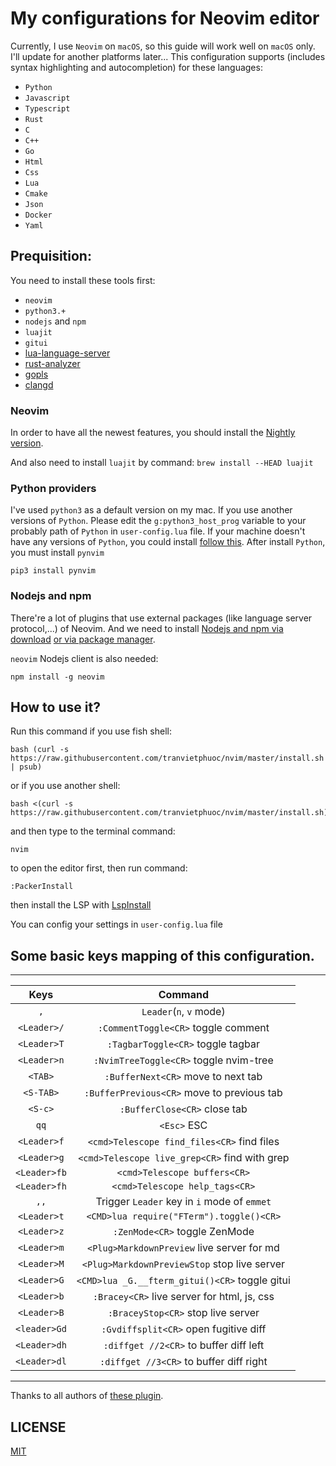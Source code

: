 # My configurations for Neovim editor

Currently, I use `Neovim` on `macOS`, so this guide will work well on `macOS` only. I'll update for another platforms later...
This configuration supports (includes syntax highlighting and autocompletion) for these languages:

- `Python`
- `Javascript`
- `Typescript`
- `Rust`
- `C`
- `C++`
- `Go`
- `Html`
- `Css`
- `Lua`
- `Cmake`
- `Json`
- `Docker`
- `Yaml`

## Prequisition:

You need to install these tools first:

- `neovim`
- `python3.+`
- `nodejs` and `npm`
- `luajit`
- `gitui`
- [lua-language-server](<https://github.com/sumneko/lua-language-server/wiki/Build-and-Run-(Standalone)>)
- [rust-analyzer](https://rust-analyzer.github.io/manual.html#rust-analyzer-language-server-binary)
- [gopls](https://github.com/golang/tools/blob/master/gopls/doc/vim.md)
- [clangd](https://clangd.llvm.org/installation.html)

### Neovim

In order to have all the newest features, you should install the [Nightly version](https://github.com/neovim/neovim/wiki/Installing-Neovim).

And also need to install `luajit` by command: `brew install --HEAD luajit`

### Python providers

I've used `python3` as a default version on my mac. If you use another versions of `Python`.
Please edit the `g:python3_host_prog` variable to your probably path of `Python` in `user-config.lua` file.
If your machine doesn't have any versions of `Python`, you could install [follow this](https://www.python.org/).
After install `Python`, you must install `pynvim`

```
pip3 install pynvim
```

### Nodejs and npm

There're a lot of plugins that use external packages (like language server protocol,...) of Neovim. And we need to install [Nodejs and npm via download](https://nodejs.org/en/download/)
[or via package manager](https://nodejs.org/en/download/package-manager/).

`neovim` Nodejs client is also needed:

```
npm install -g neovim
```

## How to use it?

Run this command if you use fish shell:

```
bash (curl -s https://raw.githubusercontent.com/tranvietphuoc/nvim/master/install.sh | psub)
```

or if you use another shell:

```
bash <(curl -s https://raw.githubusercontent.com/tranvietphuoc/nvim/master/install.sh)
```

and then type to the terminal command:

```
nvim
```

to open the editor first, then run command:

```
:PackerInstall

```

then install the LSP with [LspInstall](https://github.com/kabouzeid/nvim-lspinstall)


You can config your settings in `user-config.lua` file


## Some basic keys mapping of this configuration.

---

|     Keys     |                   Command                    |
| :----------: | :------------------------------------------: |
|     `,`      |           `Leader`(`n`, `v` mode)            |
| `<Leader>/`  |           `:CommentToggle<CR>` toggle comment|
| `<Leader>T`  |             `:TagbarToggle<CR>` toggle tagbar|
| `<Leader>n`  |        `:NvimTreeToggle<CR>` toggle nvim-tree|
|   `<TAB>`    |            `:BufferNext<CR>` move to next tab|
|  `<S-TAB>`   |    `:BufferPrevious<CR>` move to previous tab|
|   `<S-c>`    |                  `:BufferClose<CR>` close tab|
|     `qq`     |                   `<Esc>` ESC                |
| `<Leader>f`  |    `<cmd>Telescope find_files<CR>` find files|
| `<Leader>g`  | `<cmd>Telescope live_grep<CR>` find with grep|
| `<Leader>fb` |         `<cmd>Telescope buffers<CR>`         |
| `<Leader>fh` |        `<cmd>Telescope help_tags<CR>`        |
|     `,,`     | Trigger `Leader` key in `i` mode of `emmet`  |
| `<Leader>t`  |  `<CMD>lua require("FTerm").toggle()<CR>`    |
| `<Leader>z`  |            `:ZenMode<CR>` toggle ZenMode     |
| `<Leader>m`  |  `<Plug>MarkdownPreview` live server for md  |
| `<Leader>M`  | `<Plug>MarkdownPreviewStop` stop live server |
| `<Leader>G`  |`<CMD>lua _G.__fterm_gitui()<CR>` toggle gitui|
| `<Leader>b`  | `:Bracey<CR>` live server for html, js, css  |
| `<Leader>B`  |      `:BraceyStop<CR>` stop live server      |
| `<leader>Gd` | `:Gvdiffsplit<CR>` open fugitive diff        |
| `<Leader>dh` | `:diffget //2<CR>` to buffer diff left       |
| `<Leader>dl` | `:diffget //3<CR>` to buffer diff right      |

---


Thanks to all authors of [these plugin](./lua/plugins.lua).


## LICENSE

[MIT](./LICENSE)
